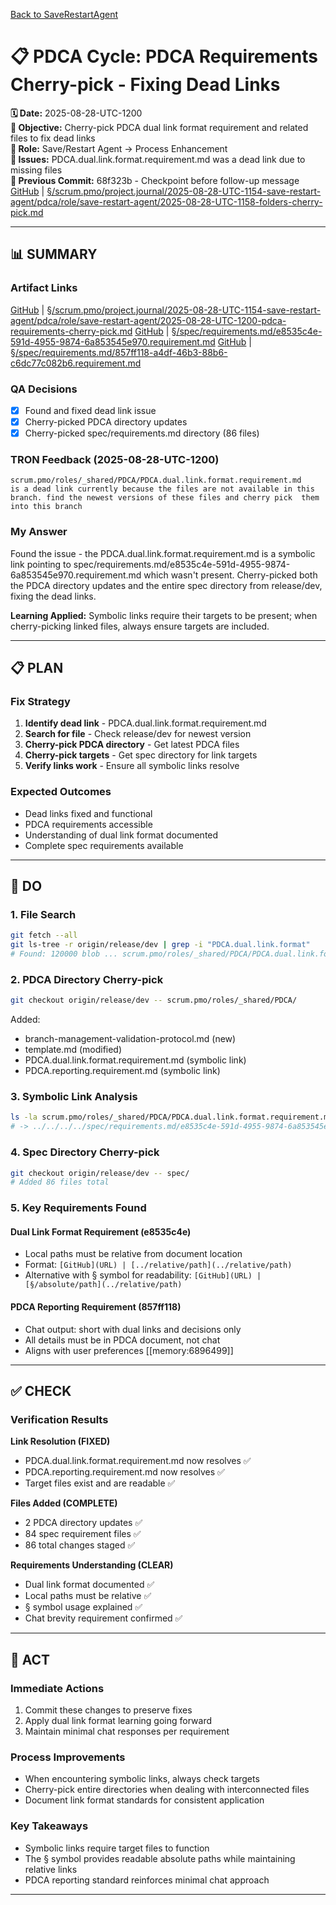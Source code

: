 [Back to SaveRestartAgent](../../../../roles/SaveRestartAgent/)

# 📋 **PDCA Cycle: PDCA Requirements Cherry-pick - Fixing Dead Links**

**🗓️ Date:** 2025-08-28-UTC-1200  
**🎯 Objective:** Cherry-pick PDCA dual link format requirement and related files to fix dead links  
**👤 Role:** Save/Restart Agent → Process Enhancement  
**🚨 Issues:** PDCA.dual.link.format.requirement.md was a dead link due to missing files  
**📎 Previous Commit:** 68f323b - Checkpoint before follow-up message  
[GitHub](https://github.com/Cerulean-Circle-GmbH/Web4Articles/blob/save/start.v1/scrum.pmo/project.journal/2025-08-28-UTC-1154-save-restart-agent/pdca/role/save-restart-agent/2025-08-28-UTC-1158-folders-cherry-pick.md) | [§/scrum.pmo/project.journal/2025-08-28-UTC-1154-save-restart-agent/pdca/role/save-restart-agent/2025-08-28-UTC-1158-folders-cherry-pick.md](2025-08-28-UTC-1158-folders-cherry-pick.md)

---

## **📊 SUMMARY**

### **Artifact Links**
[GitHub](https://github.com/Cerulean-Circle-GmbH/Web4Articles/blob/save/start.v1/scrum.pmo/project.journal/2025-08-28-UTC-1154-save-restart-agent/pdca/role/save-restart-agent/2025-08-28-UTC-1200-pdca-requirements-cherry-pick.md) | [§/scrum.pmo/project.journal/2025-08-28-UTC-1154-save-restart-agent/pdca/role/save-restart-agent/2025-08-28-UTC-1200-pdca-requirements-cherry-pick.md](2025-08-28-UTC-1200-pdca-requirements-cherry-pick.md)
[GitHub](https://github.com/Cerulean-Circle-GmbH/Web4Articles/blob/save/start.v1/spec/requirements.md/e8535c4e-591d-4955-9874-6a853545e970.requirement.md) | [§/spec/requirements.md/e8535c4e-591d-4955-9874-6a853545e970.requirement.md](../../../../../../spec/requirements.md/e8535c4e-591d-4955-9874-6a853545e970.requirement.md)
[GitHub](https://github.com/Cerulean-Circle-GmbH/Web4Articles/blob/save/start.v1/spec/requirements.md/857ff118-a4df-46b3-88b6-c6dc77c082b6.requirement.md) | [§/spec/requirements.md/857ff118-a4df-46b3-88b6-c6dc77c082b6.requirement.md](../../../../../../spec/requirements.md/857ff118-a4df-46b3-88b6-c6dc77c082b6.requirement.md)

### **QA Decisions**
- [x] Found and fixed dead link issue
- [x] Cherry-picked PDCA directory updates
- [x] Cherry-picked spec/requirements.md directory (86 files)

### **TRON Feedback (2025-08-28-UTC-1200)**
```quote
scrum.pmo/roles/_shared/PDCA/PDCA.dual.link.format.requirement.md
is a dead link currently because the files are not available in this branch. find the newest versions of these files and cherry pick  them into this branch
```

### **My Answer**
Found the issue - the PDCA.dual.link.format.requirement.md is a symbolic link pointing to spec/requirements.md/e8535c4e-591d-4955-9874-6a853545e970.requirement.md which wasn't present. Cherry-picked both the PDCA directory updates and the entire spec directory from release/dev, fixing the dead links.

**Learning Applied:** Symbolic links require their targets to be present; when cherry-picking linked files, always ensure targets are included.

---

## **📋 PLAN**

### **Fix Strategy**
1. **Identify dead link** - PDCA.dual.link.format.requirement.md
2. **Search for file** - Check release/dev for newest version
3. **Cherry-pick PDCA directory** - Get latest PDCA files
4. **Cherry-pick targets** - Get spec directory for link targets
5. **Verify links work** - Ensure all symbolic links resolve

### **Expected Outcomes**
- Dead links fixed and functional
- PDCA requirements accessible
- Understanding of dual link format documented
- Complete spec requirements available

---

## **🔧 DO**

### **1. File Search**
```bash
git fetch --all
git ls-tree -r origin/release/dev | grep -i "PDCA.dual.link.format"
# Found: 120000 blob ... scrum.pmo/roles/_shared/PDCA/PDCA.dual.link.format.requirement.md
```

### **2. PDCA Directory Cherry-pick**
```bash
git checkout origin/release/dev -- scrum.pmo/roles/_shared/PDCA/
```
Added:
- branch-management-validation-protocol.md (new)
- template.md (modified)
- PDCA.dual.link.format.requirement.md (symbolic link)
- PDCA.reporting.requirement.md (symbolic link)

### **3. Symbolic Link Analysis**
```bash
ls -la scrum.pmo/roles/_shared/PDCA/PDCA.dual.link.format.requirement.md
# -> ../../../../spec/requirements.md/e8535c4e-591d-4955-9874-6a853545e970.requirement.md
```

### **4. Spec Directory Cherry-pick**
```bash
git checkout origin/release/dev -- spec/
# Added 86 files total
```

### **5. Key Requirements Found**

#### **Dual Link Format Requirement (e8535c4e)**
- Local paths must be relative from document location
- Format: `[GitHub](URL) | [../relative/path](../relative/path)`
- Alternative with § symbol for readability: `[GitHub](URL) | [§/absolute/path](../relative/path)`

#### **PDCA Reporting Requirement (857ff118)**
- Chat output: short with dual links and decisions only
- All details must be in PDCA document, not chat
- Aligns with user preferences [[memory:6896499]]

---

## **✅ CHECK**

### **Verification Results**

**Link Resolution (FIXED)**
- PDCA.dual.link.format.requirement.md now resolves ✅
- PDCA.reporting.requirement.md now resolves ✅
- Target files exist and are readable ✅

**Files Added (COMPLETE)**
- 2 PDCA directory updates ✅
- 84 spec requirement files ✅
- 86 total changes staged ✅

**Requirements Understanding (CLEAR)**
- Dual link format documented ✅
- Local paths must be relative ✅
- § symbol usage explained ✅
- Chat brevity requirement confirmed ✅

---

## **🎯 ACT**

### **Immediate Actions**
1. Commit these changes to preserve fixes
2. Apply dual link format learning going forward
3. Maintain minimal chat responses per requirement

### **Process Improvements**
- When encountering symbolic links, always check targets
- Cherry-pick entire directories when dealing with interconnected files
- Document link format standards for consistent application

### **Key Takeaways**
- Symbolic links require target files to function
- The § symbol provides readable absolute paths while maintaining relative links
- PDCA reporting standard reinforces minimal chat approach

---

